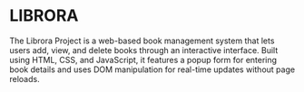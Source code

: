 # LIBRORA
The Librora Project is a web-based book management system that lets users add, view, and delete books through an interactive interface. Built using HTML, CSS, and JavaScript, it features a popup form for entering book details and uses DOM manipulation for real-time updates without page reloads.
